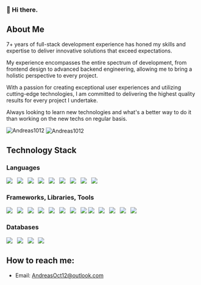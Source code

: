 
### 👋 Hi there.


## About Me

7+ years of full-stack development experience has honed my skills and expertise to deliver innovative solutions that exceed expectations. 

My experience encompasses the entire spectrum of development, from frontend design to advanced backend engineering, allowing me to bring a holistic perspective to every project. 

With a passion for creating exceptional user experiences and utilizing cutting-edge technologies, I am committed to delivering the highest quality results for every project I undertake.

Always looking to learn new technologies and what's a better way to do it than working on the new techs on regular basis.

<img src="https://komarev.com/ghpvc/?username=Andreas1012&label=Profile%20views&color=blueviolet&style=for-the-badge" alt="Andreas1012" />

<!-- <img align="left" src="https://github-readme-stats.vercel.app/api/top-langs?username=Andreas1012&show_icons=true&locale=en&layout=compact" alt="Andreas1012" />
<img align="center" src="https://github-readme-stats.vercel.app/api?username=Andreas1012&show_icons=true&locale=en" alt="Andreas1012" /> -->
<img align="center" src="https://github-readme-streak-stats.herokuapp.com/?user=Andreas1012&" alt="Andreas1012" />

## Technology Stack
### Languages
<img src="https://img.shields.io/badge/Java-informational?style=for-the-badge"/>&nbsp;&nbsp;
<img src="https://img.shields.io/badge/Kotlin-informational?style=for-the-badge"/>&nbsp;&nbsp;
<img src="https://img.shields.io/badge/Sql-informational?style=for-the-badge"/>&nbsp;&nbsp;
<img src="https://img.shields.io/badge/Xml-informational?style=for-the-badge"/>&nbsp;&nbsp;
<img src="https://img.shields.io/badge/JavaScript-informational?style=for-the-badge&logo=javascript&logoColor=white"/>&nbsp;&nbsp;
<img src="https://img.shields.io/badge/TypeScript-informational?style=for-the-badge&logo=TypeScript&logoColor=white"/>&nbsp;&nbsp;
<img src="https://img.shields.io/badge/PHP-informational?style=for-the-badge&logo=php&logoColor=white"/>&nbsp;&nbsp;
<img src="https://img.shields.io/badge/HTML5-informational?style=for-the-badge&logo=html5&logoColor=white"/>&nbsp;&nbsp;
<img src="https://img.shields.io/badge/CSS3-informational?style=for-the-badge&logo=css3&logoColor=white"/>&nbsp;&nbsp;

### Frameworks, Libraries, Tools
<img src="https://img.shields.io/badge/React Native-informational?style=for-the-badge&logo=react&logoColor=white"/>&nbsp;&nbsp;
<img src="https://img.shields.io/badge/Flutter-informational?style=for-the-badge&logo=flutter&logoColor=white"/>&nbsp;&nbsp;
<img src="https://img.shields.io/badge/Node.js-informational?style=for-the-badge&logo=node.js&logoColor=white"/>&nbsp;&nbsp;
<img src="https://img.shields.io/badge/CodeIgniter-informational?style=for-the-badge&logo=codeigniter&logoColor=white"/>&nbsp;&nbsp;
<img src="https://img.shields.io/badge/Unity-informational?style=for-the-badge&logo=unity&logoColor=white"/>&nbsp;&nbsp;
<img src="https://img.shields.io/badge/Cocos-informational?style=for-the-badge&logo=cocos&logoColor=white"/>&nbsp;&nbsp;
<img src="https://img.shields.io/badge/Android Studio-informational?style=for-the-badge&logo=androidstudio&logoColor=white"/>&nbsp;&nbsp;
<img src="https://img.shields.io/badge/Eclipse-informational?style=for-the-badge&logo=eclipse&logoColor=white"/>
<img src="https://img.shields.io/badge/Dart-informational?style=for-the-badge&logo=dart&logoColor=white"/>&nbsp;&nbsp;
<img src="https://img.shields.io/badge/Gradle-informational?style=for-the-badge&logo=gradle&logoColor=white"/>&nbsp;&nbsp;
<img src="https://img.shields.io/badge/Android SDK-informational?style=for-the-badge&logo=sdk&logoColor=white"/>&nbsp;&nbsp;
<img src="https://img.shields.io/badge/Git-informational?style=for-the-badge&logo=git&logoColor=white"/>&nbsp;&nbsp;
<img src="https://img.shields.io/badge/Svn-informational?style=for-the-badge&logo=visualsvn&logoColor=white"/>&nbsp;&nbsp;

### Databases
<img src="https://img.shields.io/badge/MySQL-informational?style=for-the-badge&logo=mysql&logoColor=white"/>&nbsp;&nbsp;
<img src="https://img.shields.io/badge/SQLite-informational?style=for-the-badge&logo=sqlite&logoColor=white"/>&nbsp;&nbsp;
<img src="https://img.shields.io/badge/MongoDB-informational?style=for-the-badge&logo=mongodb&logoColor=white"/>&nbsp;&nbsp;
<img src="https://img.shields.io/badge/Firebase-informational?style=for-the-badge&logo=firebase&logoColor=white"/>&nbsp;&nbsp;

## How to reach me:
- Email: AndreasOct12@outlook.com
